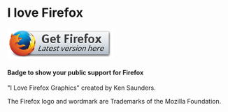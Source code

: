 # I love Firefox

[![Get Firefox](https://github.com/RDCH106/i-love-firefox/blob/master/get-firefox.png?raw=true)](https://www.mozilla.org/firefox/new/)

#### Badge to show your public support for Firefox

"I Love Firefox Graphics" created by Ken Saunders.

The Firefox logo and wordmark are Trademarks of the Mozilla Foundation.
